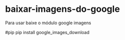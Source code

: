 # baixar-imagens-do-google
Para usar baixe o módulo google imagens

#pip
pip install google_images_download
